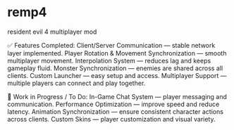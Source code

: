 # remp4
resident evil 4 multiplayer mod

✅ Features Completed:
Client/Server Communication — stable network layer implemented.
Player Rotation & Movement Synchronization — smooth multiplayer movement.
Interpolation System — reduces lag and keeps gameplay fluid.
Monster Synchronization — enemies are shared across all clients.
Custom Launcher — easy setup and access.
Multiplayer Support — multiple players can connect and play together.

🚧 Work in Progress / To Do:
In-Game Chat System — player messaging and communication.
Performance Optimization — improve speed and reduce latency.
Animation Synchronization — ensure consistent character actions across clients.
Custom Skins — player customization and visual variety.

